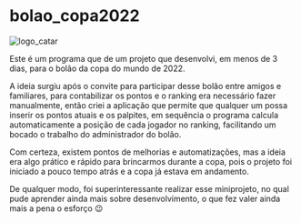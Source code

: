 # bolao_copa2022

![logo_catar](https://user-images.githubusercontent.com/49096891/211222431-5fddf256-6b42-4103-91b0-1554f678822a.png)

Este é um programa que de um projeto que desenvolvi, em menos de 3 dias, para o bolão da copa do mundo de 2022.

A ideia surgiu após o convite para participar desse bolão entre amigos e familiares, para contabilizar os pontos e o ranking era necessário fazer manualmente, então criei a aplicação que permite que qualquer um possa inserir os pontos atuais e os palpites, em sequência o programa calcula automaticamente a posição de cada jogador no ranking, facilitando um bocado o trabalho do administrador do bolão.

Com certeza, existem pontos de melhorias e automatizações, mas a ideia era algo prático e rápido para brincarmos durante a copa, pois o projeto foi iniciado a pouco tempo atrás e a copa já estava em andamento.

De qualquer modo, foi superinteressante realizar esse miniprojeto, no qual pude aprender ainda mais sobre desenvolvimento, o que fez valer ainda mais a pena o esforço 😉
